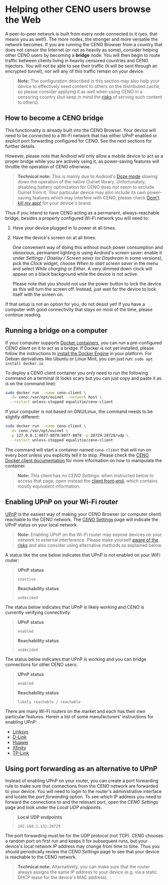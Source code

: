 # Helping other CENO users browse the Web

A peer-to-peer network is built from every node connected to it (yes, that means you as well!).  The more nodes, the stronger and more versatile the network becomes.  If you are running the CENO Browser from a country that does not censor the Internet (or not as heavily as some), consider helping other CENO users by becoming a **bridge** node.  You will then begin to route traffic between clients living in heavily censored countries and CENO injectors.  You will not be able to see their traffic (it will be sent through an encrypted tunnel), nor will any of this traffic remain on your device.

> **Note:** The configuration described in this section may also help your device to effectively seed content to others on the distributed cache, so please consider applying it as well when using CENO in a censoring country (but keep in mind the [risks](../concepts/risks.md) of serving such content to others).

## How to become a CENO bridge

This functionality is already built into the CENO Browser.  Your device will need to be connected to a Wi-Fi network that has either UPnP enabled or explicit port forwarding configured for CENO.  See the next sections for further details.

However, please note that Android will only allow a mobile device to act as a proper bridge while you are actively using it, as power-saving features will throttle the operation of CENO otherwise.

> **Technical note:** This is mainly due to Android's [Doze mode][] slowing down the operation of the native Ouinet library.  Unfortunately, disabling battery optimization for CENO does not seem to exclude Ouinet from it.  Your particular device may also include its own power-saving features which may interfere with CENO; please check [Dont't kill my app!][] for your device's brand.

[Doze mode]: https://developer.android.com/training/monitoring-device-state/doze-standby
    "Android Developers – Optimize for Doze and App Standby"
[Dont't kill my app!]: https://dontkillmyapp.com/

Thus if you intend to have CENO acting as a permanent, always-reachable bridge, besides a properly configured Wi-Fi network you will need to:

1. Have your device plugged in to power at all times.
2. Have the device's screen on at all times.

   One convenient way of doing this without much power consumption and obnoxious, permanent lighting is using Android's screen saver: enable it under *Settings / Display / Screen saver* (or *Daydream* in some versions), pick the *Clock* widget, choose *When to start screen saver* in the menu and select *While charging* or *Either*.  A very dimmed down clock will appear on a black background while the device is not active.

   Please note that you should not use the power button to lock the device as this will turn the screen off.  Instead, just wait for the device to lock itself with the screen on.

If that setup is not an option for you, do not desist yet!  If you have a computer with good connectivity that stays on most of the time, please continue reading.

## Running a bridge on a computer

If your computer supports [Docker containers][docker], you can run a pre-configured CENO client on it to act as a bridge.  If Docker is not yet installed, please follow the instructions to [install the Docker Engine][docker-install] in your platform.  For Debian derivatives like Ubuntu or Linux Mint, you can just run: `sudo apt install docker.io`

[docker]: https://en.wikipedia.org/wiki/Docker_(software)
[docker-install]: https://docs.docker.com/engine/install/

To deploy a CENO client container you only need to run the following command on a terminal (it looks scary but you can just copy and paste it as is on the command line):

```sh
sudo docker run --name ceno-client \
  -dv ceno:/var/opt/ouinet --network host \
  --restart unless-stopped equalitie/ceno-client
```

If your computer is not based on GNU/Linux, the command needs to be slightly different:

```sh
sudo docker run --name ceno-client \
  -dv ceno:/var/opt/ouinet \
  -p 127.0.0.1:8077-8078:8077-8078 -p 28729:28729/udp \
  --restart unless-stopped equalitie/ceno-client
```

The command will start a container named `ceno-client` that will run on every boot unless you explicitly tell it to stop.  Please check the [CENO Docker client documentation][ceno-client-doc] for more information on how to manipulate the container.

[ceno-client-doc]: https://github.com/censorship-no/ceno-docker-client#running-the-client

> **Note:** This client has no *CENO Settings*: when instructed below to access that page, open instead the [client front-end](../client/front-end.md), which contains mostly equivalent information.

## Enabling UPnP on your Wi-Fi router

[UPnP][] is the easiest way of making your CENO Browser (or computer client) reachable to the CENO network.  The [CENO Settings](settings.md) page will indicate the UPnP status on your local network.

> **Note:** Enabling UPnP on the Wi-Fi router may expose devices on your network to external interference.  Please make yourself [aware of the risks][upnp-risks] and also consider using alternative methods as explained below.

[UPnP]: https://en.wikipedia.org/wiki/Universal_Plug_and_Play
[upnp-risks]: https://www.howtogeek.com/122487/htg-explains-is-upnp-a-security-risk

A status like the one below indicates that UPnP is not enabled on your WiFi router:

> **UPnP status**
>
>     inactive
>
> **Reachability status**
>
>     undecided

The status below indicates that UPnP is likely working and CENO is currently verifying connectivity:

> **UPnP status**
>
>     enabled
>
> **Reachability status**
>
>     undecided


The status below indicates that UPnP is working and you can bridge connections for other CENO users:

> **UPnP status**
>
>     enabled
>
> **Reachability status**
>
>     likely reachable / reachable

There are many Wi-Fi routers on the market and each has their own particular features.  Herein a list of some manufacturers' instructions for enabling UPnP:

- [Linksys](https://www.linksys.com/us/support-article?articleNum=138290)
- [D-Link](https://eu.dlink.com/uk/en/support/faq/routers/wired-routers/di-series/how-do-i-enable-upnp-on-my-router)
- [Huawei](https://consumer.huawei.com/ph/support/content/en-us00275342/)
- [Xfinity](https://www.xfinity.com/support/articles/configure-device-discovery-for-wifi)
- [TP-Link](https://community.tp-link.com/us/home/kb/detail/348)

## Using port forwarding as an alternative to UPnP

Instead of enabling UPnP on your router, you can create a port forwarding rule to make sure that connections from the CENO network are forwarded to your device.  You will need to login to the router's administrative interface and locate the *port forwarding* option.  To see which IP address you need to forward the connections to and the relevant port, open the *CENO Settings* page and look under the *Local UDP endpoints*.

> **Local UDP endpoints**
>
>     192.168.1.132:28729

The port forwarding must be for the UDP protocol (not TCP).  CENO chooses a random port on first run and keeps it for subsequent runs, but your device's local network IP address may change from time to time.  Thus you should periodically review the *CENO Settings* page to see that your device is reachable to the CENO network.

> **Technical note:** Alternatively, you can make sure that the router always assigns the same IP address to your device (e.g. via a static DHCP lease for the device's MAC address).
